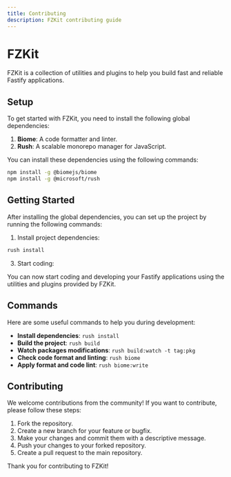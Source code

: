 ```yaml
---
title: Contributing
description: FZKit contributing guide
---
```


# FZKit

FZKit is a collection of utilities and plugins to help you build fast and reliable Fastify applications.

## Setup

To get started with FZKit, you need to install the following global dependencies:

1. **Biome**: A code formatter and linter.
2. **Rush**: A scalable monorepo manager for JavaScript.

You can install these dependencies using the following commands:

```sh
npm install -g @biomejs/biome
npm install -g @microsoft/rush
```

## Getting Started

After installing the global dependencies, you can set up the project by running the following commands:

1. Install project dependencies:

```sh
rush install
```

3. Start coding:

You can now start coding and developing your Fastify applications using the utilities and plugins provided by FZKit.

## Commands

Here are some useful commands to help you during development:

- **Install dependencies**: `rush install`
- **Build the project**: `rush build`
- **Watch packages modifications**: `rush build:watch -t tag:pkg`
- **Check code format and linting**: `rush biome`
- **Apply format and code lint**: `rush biome:write`

## Contributing

We welcome contributions from the community! If you want to contribute, please follow these steps:

1. Fork the repository.
2. Create a new branch for your feature or bugfix.
3. Make your changes and commit them with a descriptive message.
4. Push your changes to your forked repository.
5. Create a pull request to the main repository.

Thank you for contributing to FZKit!
